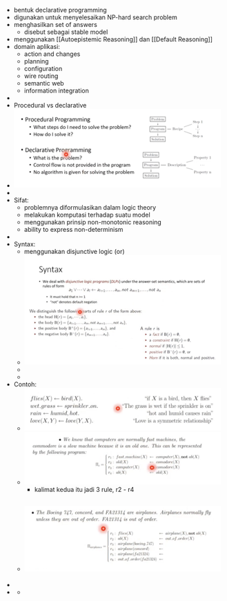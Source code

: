 - bentuk declarative programming
- digunakan untuk menyelesaikan NP-hard search problem
- menghasilkan set of answers
	- disebut sebagai stable model
- menggunakan [[Autoepistemic Reasoning]] dan [[Default Reasoning]]
- domain aplikasi:
	- action and changes
	- planning
	- configuration
	- wire routing
	- semantic web
	- information integration
-
- Procedural vs declarative
- ![image.png](../assets/image_1644851456290_0.png)
-
- Sifat:
	- problemnya diformulasikan dalam logic theory
	- melakukan komputasi terhadap suatu model
	- menggunakan prinsip non-monotonic reasoning
	- ability to express non-determinism
-
- Syntax:
	- menggunakan disjunctive logic (or)
	- ![image.png](../assets/image_1644852183041_0.png)
	-
	-
- Contoh:
	- ![image.png](../assets/image_1644852382436_0.png)
	- ![image.png](../assets/image_1644852502414_0.png)
		- kalimat kedua itu jadi 3 rule, r2 - r4
	- ![image.png](../assets/image_1644852590763_0.png)
		-
-
-
	-
